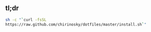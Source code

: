 ## tl;dr ##
```bash
sh -c "`curl -fsSL
https://raw.github.com/chirinosky/dotfiles/master/install.sh`"
```
